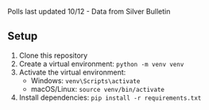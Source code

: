 Polls last updated 10/12 - Data from Silver Bulletin

## Setup

1. Clone this repository
2. Create a virtual environment:
   `python -m venv venv`
3. Activate the virtual environment:
   - Windows: `venv\Scripts\activate`
   - macOS/Linux: `source venv/bin/activate`
4. Install dependencies:
   `pip install -r requirements.txt`
